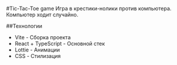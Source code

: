 #Tic-Tac-Toe game
Игра в крестики-нолики против компьютера. Компьютер ходит случайно.

##Технологии
- Vite - Сборка проекта
- React + TypeScript - Основной стек
- Lottie - Анимации
- CSS - Стилизация
